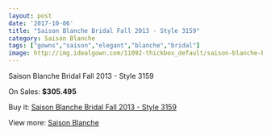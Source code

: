 ```yaml
---
layout: post
date: '2017-10-06'
title: "Saison Blanche Bridal Fall 2013 - Style 3159"
category: Saison Blanche
tags: ["gowns","saison","elegant","blanche","bridal"]
image: http://img.idealgown.com/11092-thickbox_default/saison-blanche-bridal-fall-2013-style-3159.jpg
---
```

Saison Blanche Bridal Fall 2013 - Style 3159

On Sales: **$305.495**
<a href="https://www.idealgown.com/en/saison-blanche/4553-saison-blanche-bridal-fall-2013-style-3159.html"><amp-img layout="responsive" width="600" height="600" src="//img.idealgown.com/11092-thickbox_default/saison-blanche-bridal-fall-2013-style-3159.jpg" alt="Saison Blanche Bridal Fall 2013 - Style 3159 0" /></a>
<a href="https://www.idealgown.com/en/saison-blanche/4553-saison-blanche-bridal-fall-2013-style-3159.html"><amp-img layout="responsive" width="600" height="600" src="//img.idealgown.com/11094-thickbox_default/saison-blanche-bridal-fall-2013-style-3159.jpg" alt="Saison Blanche Bridal Fall 2013 - Style 3159 1" /></a>
<a href="https://www.idealgown.com/en/saison-blanche/4553-saison-blanche-bridal-fall-2013-style-3159.html"><amp-img layout="responsive" width="600" height="600" src="//img.idealgown.com/11093-thickbox_default/saison-blanche-bridal-fall-2013-style-3159.jpg" alt="Saison Blanche Bridal Fall 2013 - Style 3159 2" /></a>

Buy it: [Saison Blanche Bridal Fall 2013 - Style 3159](https://www.idealgown.com/en/saison-blanche/4553-saison-blanche-bridal-fall-2013-style-3159.html "Saison Blanche Bridal Fall 2013 - Style 3159")

View more: [Saison Blanche](https://www.idealgown.com/en/55-saison-blanche "Saison Blanche")